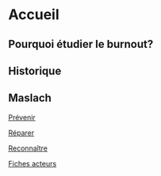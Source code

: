 # Accueil

## Pourquoi étudier le burnout?

## Historique

## Maslach


[Prévenir](https://controverses.github.io/burn-out/prevenir) 

[Réparer](https://controverses.github.io/burn-out/reparer) 

[Reconnaître](https://controverses.github.io/burn-out/reconnaitre)   

[Fiches acteurs](https://controverses.github.io/burn-out/acteurs "Sébastien Lautié") 


<a href="https://controverses.github.io/burn-out/acteurs" target="_blank"></a>



